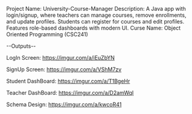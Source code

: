 Project Name: University-Course-Manager
Description: A Java app with login/signup, where teachers can manage courses, remove enrollments, and update profiles. Students can register for courses and edit profiles. Features role-based dashboards with modern UI.
Curse Name: Object Oriented Programming (CSC241)

--Outputs--

LogIn Screen: https://imgur.com/a/iEuZbYN

SignUp Screen: https://imgur.com/a/VShM7zv

Student DashBoard: https://imgur.com/a/T1BgeHr

Teacher DashBoard: https://imgur.com/a/D2amWqI

Schema Design: https://imgur.com/a/kwcoR41

